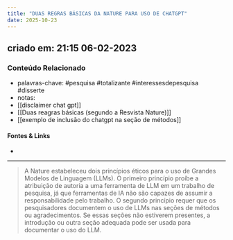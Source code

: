 ```yaml
---
title: "DUAS REGRAS BÁSICAS DA NATURE PARA USO DE CHATGPT"
date: 2025-10-23
---
```


## criado em: 21:15 06-02-2023

### Conteúdo Relacionado
- palavras-chave: #pesquisa #totalizante #interessesdepesquisa #disserte
- notas: 
- [[disclaimer chat gpt]]
- [[Duas reagras básicas (segundo a Resvista Nature)]]
- [[exemplo de inclusão do chatgpt na seção de métodos]]

#### Fontes & Links
- 
---
>A Nature estabeleceu dois princípios éticos para o uso de Grandes Modelos de Linguagem (LLMs). O primeiro princípio proíbe a atribuição de autoria a uma ferramenta de LLM em um trabalho de pesquisa, já que ferramentas de IA não são capazes de assumir a responsabilidade pelo trabalho. O segundo princípio requer que os pesquisadores documentem o uso de LLMs nas seções de métodos ou agradecimentos. Se essas seções não estiverem presentes, a introdução ou outra seção adequada pode ser usada para documentar o uso do LLM.

